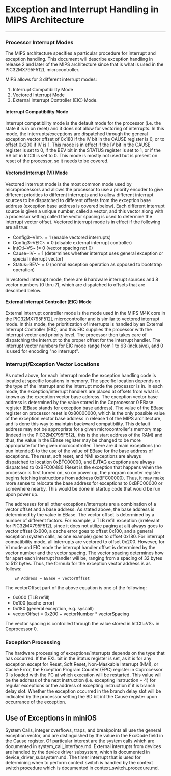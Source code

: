 
# Exception and Interrupt Handling in MIPS Architecture


---

### Processor Interrupt Modes

The MIPS architecture specifies a particular procedure for interrupt and exception handling.
This document will describe exception handling in release 2 and later of the MIPS architecture
since that is what is used in the PIC32MX795F512L microcontroller.

MIPS allows for 3 different interrupt modes: 

1. Interrupt Compatibility Mode
2. Vectored Interrupt Mode
3. External Interrupt Controller (EIC) Mode.


#### Interrupt Compatibility Mode

Interrupt compatibility mode is the default mode for the processor (i.e. the state it is in on reset)
and it does not allow for vectoring of interrupts. In this mode, the interrupts/exceptions are dispatched
through the general exception vector offset of 0x180 if the IV bit in the CAUSE register is 0, or to
offset 0x200 if IV is 1. This mode is in effect if the IV bit in the CAUSE register is set to 0, if the
BEV bit in the STATUS register is set to 1, or if the VS bit in IntCtl is set to 0. This mode is mostly
not used but is present on reset of the processor, so it needs to be covered.


#### Vectored Interrupt (VI) Mode

Vectored interrupt mode is the most common mode used by microprocessors and allows the processor to use a
priority encoder to give different priorities to different interrupts and to allow different interrupt
sources to be dispatched to different offsets from the exception base address (exception base address is
covered below). Each different interrupt source is given a unique number, called a vector, and this vector
along with a processor setting called the vector spacing is used to determine the interrupt vector offset.
Vectored interrupt mode is in effect if the following are all true:

- Config3~VInt~ = 1     (enable vectored interrupts)
- Config3~VEIC~ = 0     (disable external interrupt controller)
- IntCtl~VS~ != 0       (vector spacing not 0)
- Cause~IV~ = 1         (determines whether interrupt uses general exception or special interrupt vector)
- Status~BEV~ = 0       (normal exception operation as opposed to bootstrap operation)

In vectored interrupt mode, there are 6 hardware interrupt sources and 8 vector numbers (0 thru 7), which
are dispatched to offsets that are described below.


#### External Interrupt Controller (EIC) Mode

External interrupt controller mode is the mode used in the MIPS M4K core in the PIC32MX795F512L microcontroller
and is similar to vectored interrupt mode. In this mode, the prioritization of interrupts is handled by an
External Interrupt Controller (EIC), and this EIC supplies the processor with the interrupt vector and priority
level. The processor then takes care of dispatching the interrupt to the proper offset for the interrupt handler.
The interrupt vector numbers for EIC mode range from 1 to 63 (inclusive), and 0 is used for encoding "no interrupt".


### Interrupt/Exception Vector Locations

As noted above, for each interrupt mode the exception handling code is located at specific locations in memory.
The specific location depends on the type of the interrupt and the interrupt mode the processor is in. In
each mode, the exception/interrupt handlers are placed at offsets from what is known as the exception
vector base address. The exception vector base address is determined by the value stored in the Coprocessor 0
EBase register (EBase stands for exception base address). The value of the EBase register on processor
reset is 0x80000000, which is the only possible value of the exception vector base address in release 1
of the MIPS architecture, and is done this way to maintain backward compatibility. This default address may
not be appropriate for a given microcontroller's memory map (indeed in the PIC32MX795F512L, this is the
start address of the RAM) and thus, the value in the EBase register may be changed to be more appropriate
for the given microcontroller. There are 4 main exceptions (no pun intended) to the use of the value of
EBase for the base address of exceptions. The reset, soft reset, and NMI exceptions are always dispatched
to location 0xBFC00000, and EJTAG exceptions are always dispatched to 0xBFC00480 (Reset is the exception
that happens when the processor is first turned on, so on power up, the program counter register begins
fetching instructions from address 0xBFC00000). Thus, it may make more sense to relocate the base address
for exceptions to 0xBFC00000 or somewhere nearby. This would be done in startup code that would be run upon
power up.

The addresses for all other exceptions/interrupts are a combination of a vector offset and a base address.
As stated above, the base address is determined by the value in EBase. The vector offset is determined by
a number of different factors. For example, a TLB refill exception (irrelevant for PIC32MX795F512L since
it does not utilize paging at all) always goes to vector offset 0x000, a cache error goes to offset 0x100,
and a general exception (system calls, as one example) goes to offset 0x180. For interrupt compatibility
mode, all interrupts are vectored to offset 0x200. However, for VI mode and EIC mode the interrupt handler
offset is determined by the vector number and the vector spacing. The vector spacing determines how far
apart each interrupt handler will be, ranging from a spacing of 32 bytes to 512 bytes. Thus, the formula
for the exception vector address is as follows:

        EV Address = EBase + vectorOffset

The vectorOffset part of the above equation is one of the following:
- 0x000 (TLB refill)
- 0x100 (cache error)
- 0x180 (general exception, e.g. syscall)
- vectorOffset = 0x200 + vectorNumber * vectorSpacing

The vector spacing is controlled through the value stored in IntCtl~VS~ in Coprocessor 0.


### Exception Processing

The hardware processing of exceptions/interrupts depends on the type that has occurred. If the EXL bit
in the Status register is set, as it is for any exception except for Reset, Soft Reset, Non-Maskable
Interrupt (NMI), or Cache Error, the Exception Program Counter (EPC) register in Coprocessor 0 is
loaded with the PC at which execution will be restarted. This value will be the address of the
next instruction (i.e. excepting instruction + 4) for regular exceptions or the address of excepting
instruction if it is branch delay slot. Whether the exception occurred in the branch delay slot will
be indicated by the processor setting the BD bit int the Cause register upon occurrance of the exception.


## Use of Exceptions in miniOS

System Calls, integer overflows, traps, and breakpoints all use the general exception vector, and are
distinguished by the value in the ExcCode field in the Cause register. Of particular interest are the
system calls which are documented in system_call_interface.md. External interrupts from devices are
handled by the device driver subsystem, which is documented in device_driver_subsystem.md. The timer
interrupt that is used for determining when to perform context switch is handled by the context switch
procedure which is documented in context_switch_procedure.md.